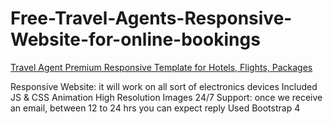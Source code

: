 # Free-Travel-Agents-Responsive-Website-for-online-bookings
<a href='https://github.com/TravelXML/Free-Travel-Agents-Responsive-Website-for-online-bookings'>Travel Agent Premium Responsive Template for Hotels, Flights, Packages</a>

Responsive Website: it will work on all sort of electronics devices
Included JS & CSS
Animation
High Resolution Images
24/7 Support: once we receive an email, between 12 to 24 hrs you can expect reply
Used Bootstrap 4

